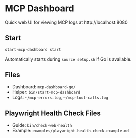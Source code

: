 # MCP Dashboard

Quick web UI for viewing MCP logs at http://localhost:8080

## Start
```bash
start-mcp-dashboard start
```

Automatically starts during `source setup.sh` if Go is available.

## Files
- Dashboard: `mcp-dashboard-go/`
- Helper: `bin/start-mcp-dashboard`
- Logs: `~/mcp-errors.log`, `~/mcp-tool-calls.log`

## Playwright Health Check Files
- Guide: `bin/check-web-health`
- Example: `examples/playwright-health-check-example.md`